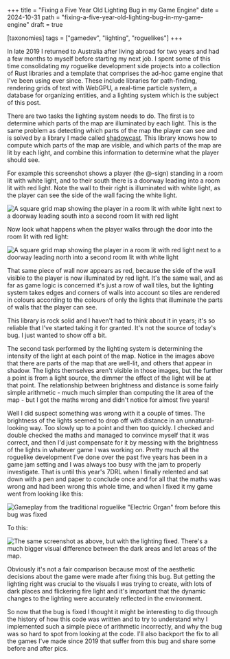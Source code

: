 +++
title = "Fixing a Five Year Old Lighting Bug in my Game Engine"
date = 2024-10-31
path = "fixing-a-five-year-old-lighting-bug-in-my-game-engine"
draft = true

[taxonomies]
tags = ["gamedev", "lighting", "roguelikes"]
+++

In late 2019 I returned to Australia after living abroad for two years and had
a few months to myself before starting my next job. I spent some of this
time consolidating my roguelike development side projects into a collection of Rust
libraries and a template that comprises the ad-hoc game engine that I've
been using ever since. These include libraries for path-finding, rendering grids
of text with WebGPU, a real-time particle system, a database for organizing
entities, and a lighting system which is the subject of this post.

There are two tasks the lighting system needs to do. The first is to determine
which parts of the map are illuminated by each light. This is the same problem
as detecting which parts of the map the player can see and is solved by a
library I made called [shadowcast](https://github.com/gridbugs/shadowcast).
This library knows how to compute which parts of the map are visible, and which
parts of the map are lit by each light, and combine this information to
determine what the player should see.

For example this screenshot shows a player (the @-sign) standing in a room lit with white
light, and to their south there is a doorway leading into a room lit with red
light. Note the wall to their right is illuminated with white light, as the
player can see the side of the wall facing the white light.

![A square grid map showing the player in a room lit with white light next to a
doorway leading south into a second room lit with red light](shadowcast-demo1.png)

Now look what happens when the player walks through the door into the room lit
with red light:

![A square grid map showing the player in a room lit with red light next to a
doorway leading north into a second room lit with white light](shadowcast-demo2.png)

That same piece of wall now appears as red, because the side of the wall visible
to the player is now illuminated by red light. It's the same wall, and as far as
game logic is concerned it's just a row of wall tiles, but the lighting system
takes edges and corners of walls into account so tiles are rendered in colours
according to the colours of only the lights that illuminate the parts of walls
that the player can see.

This library is rock solid and I haven't had to think about it in years; it's so
reliable that I've started taking it for granted. It's
not the source of today's bug. I just wanted to show off a bit.

The second task performed by the lighting system is determining the intensity of
the light at each point of the map. Notice in the images above that there are
parts of the map that are well-lit, and others that appear in shadow. The lights
themselves aren't visible in those images, but the further a point is from a
light source, the dimmer the effect of the light will be at that point. The
relationship between brightness and distance is some fairly simple arithmetic -
much much simpler than computing the lit area of the map - but I got the maths
wrong and didn't notice for almost five years!

Well I did suspect something was wrong with it a couple of times. The brightness
of the lights seemed to drop off with distance in an unnatural-looking way. Too
slowly up to a point and then too quickly. I checked and double checked the
maths and managed to convince myself that it was correct, and then I'd just
compensate for it by messing with the brightness of the lights in whatever game
I was working on. Pretty much all the roguelike development I've done over the
past five years has been in a game jam setting and I was always too busy with
the jam to properly investigate. That is until this year's 7DRL when I finally
relented and sat down with a pen and paper to conclude once and for all that
the maths was wrong and had been wrong this whole time, and when I fixed it my
game went from looking like this:

![Gameplay from the traditional roguelike "Electric Organ" from before this bug
was fixed](electric-organ-bad.png)

To this:

![The same screenshot as above, but with the lighting fixed. There's a much
bigger visual difference between the dark areas and let areas of the map.](electric-organ-good.png)

Obviously it's not a fair comparison because most of the aesthetic decisions
about the game were made after fixing this bug. But getting the lighting right
was crucial to the visuals I was trying to create, with
lots of dark places and flickering fire light and it's important that the
dynamic changes to the lighting were accurately reflected in the environment.

So now that the bug is fixed I thought it might be interesting to dig through the
history of how this code was written and to try to understand why I implemented such a simple piece
of arithmetic incorrectly, and why the bug was so hard to spot from looking at
the code. I'll also backport the fix to all the games I've made since 2019 that
suffer from this bug and share some before and after pics.
